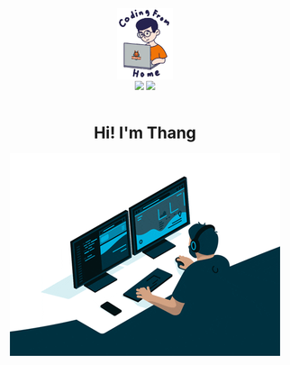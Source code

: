 <div id="header" align="center">
  <img src="./me.webp" width="100"/>
</div>

<div align="center">
<a target="_blank" href="mailto: thangle.mi@gmail.com"><img src="https://img.shields.io/badge/gmail-red?style=for-the-badge&logo=gmail&logoColor=white" /></a>
<a target="_blank" href="https://www.facebook.com/thang.le.98096"><img src="https://img.shields.io/badge/facebook-blue?style=for-the-badge&logo=facebook&logoColor=white" /></a>

</div>

<div id="header" align="center">
<br>
  <h1>Hi! I'm Thang</h1>
</div>

<p align="center">
<img src="./dev.gif" />
</p>
